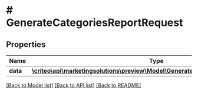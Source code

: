# # GenerateCategoriesReportRequest

## Properties

Name | Type | Description | Notes
------------ | ------------- | ------------- | -------------
**data** | [**\criteo\api\marketingsolutions\preview\Model\GenerateCategoriesReportRequestData**](GenerateCategoriesReportRequestData.md) |  |

[[Back to Model list]](../../README.md#models) [[Back to API list]](../../README.md#endpoints) [[Back to README]](../../README.md)
